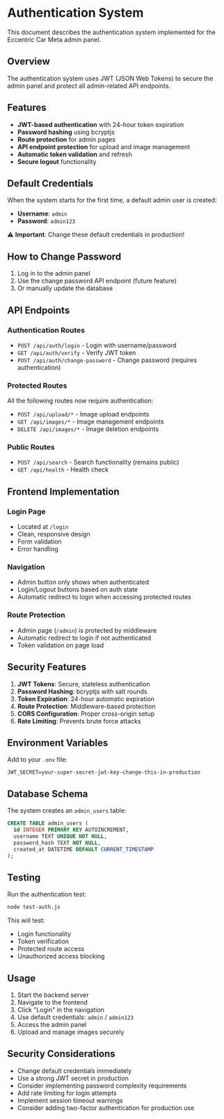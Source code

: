 # Authentication System

This document describes the authentication system implemented for the Eccentric Car Meta admin panel.

## Overview

The authentication system uses JWT (JSON Web Tokens) to secure the admin panel and protect all admin-related API endpoints.

## Features

- **JWT-based authentication** with 24-hour token expiration
- **Password hashing** using bcryptjs
- **Route protection** for admin pages
- **API endpoint protection** for upload and image management
- **Automatic token validation** and refresh
- **Secure logout** functionality

## Default Credentials

When the system starts for the first time, a default admin user is created:

- **Username**: `admin`
- **Password**: `admin123`

⚠️ **Important**: Change these default credentials in production!

## How to Change Password

1. Log in to the admin panel
2. Use the change password API endpoint (future feature)
3. Or manually update the database

## API Endpoints

### Authentication Routes

- `POST /api/auth/login` - Login with username/password
- `GET /api/auth/verify` - Verify JWT token
- `POST /api/auth/change-password` - Change password (requires authentication)

### Protected Routes

All the following routes now require authentication:

- `POST /api/upload/*` - Image upload endpoints
- `GET /api/images/*` - Image management endpoints
- `DELETE /api/images/*` - Image deletion endpoints

### Public Routes

- `POST /api/search` - Search functionality (remains public)
- `GET /api/health` - Health check

## Frontend Implementation

### Login Page

- Located at `/login`
- Clean, responsive design
- Form validation
- Error handling

### Navigation

- Admin button only shows when authenticated
- Login/Logout buttons based on auth state
- Automatic redirect to login when accessing protected routes

### Route Protection

- Admin page (`/admin`) is protected by middleware
- Automatic redirect to login if not authenticated
- Token validation on page load

## Security Features

1. **JWT Tokens**: Secure, stateless authentication
2. **Password Hashing**: bcryptjs with salt rounds
3. **Token Expiration**: 24-hour automatic expiration
4. **Route Protection**: Middleware-based protection
5. **CORS Configuration**: Proper cross-origin setup
6. **Rate Limiting**: Prevents brute force attacks

## Environment Variables

Add to your `.env` file:

```env
JWT_SECRET=your-super-secret-jwt-key-change-this-in-production
```

## Database Schema

The system creates an `admin_users` table:

```sql
CREATE TABLE admin_users (
  id INTEGER PRIMARY KEY AUTOINCREMENT,
  username TEXT UNIQUE NOT NULL,
  password_hash TEXT NOT NULL,
  created_at DATETIME DEFAULT CURRENT_TIMESTAMP
);
```

## Testing

Run the authentication test:

```bash
node test-auth.js
```

This will test:
- Login functionality
- Token verification
- Protected route access
- Unauthorized access blocking

## Usage

1. Start the backend server
2. Navigate to the frontend
3. Click "Login" in the navigation
4. Use default credentials: `admin` / `admin123`
5. Access the admin panel
6. Upload and manage images securely

## Security Considerations

- Change default credentials immediately
- Use a strong JWT secret in production
- Consider implementing password complexity requirements
- Add rate limiting for login attempts
- Implement session timeout warnings
- Consider adding two-factor authentication for production use

